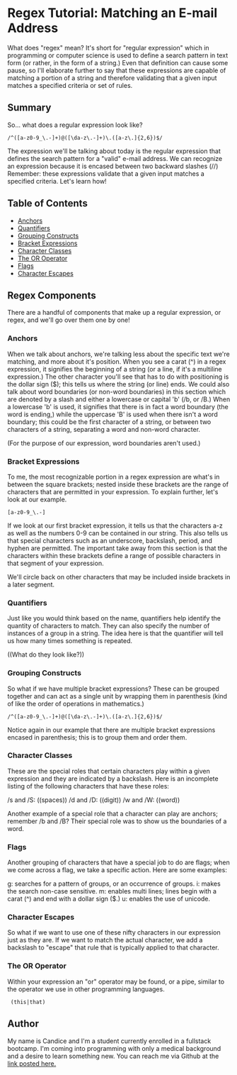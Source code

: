 # Regex Tutorial: Matching an E-mail Address

What does "regex" mean? It's short for "regular expression" which in programming or computer science is used to define a search pattern in text form (or rather, in the form of a string.) Even that definition can cause some pause, so I'll elaborate further to say that these expressions are capable of matching a portion of a string and therefore validating that a given input matches a specified criteria or set of rules. 

## Summary

So... what does a regular expression look like? 

``` /^([a-z0-9_\.-]+)@([\da-z\.-]+)\.([a-z\.]{2,6})$/ ```

The expression we'll be talking about today is the regular expression that defines the search pattern for a "valid" e-mail address. We can recognize an expression because it is encased between two backward slashes (//) Remember: these expressions validate that a given input matches a specified criteria. Let's learn how! 


## Table of Contents

- [Anchors](#anchors)
- [Quantifiers](#quantifiers)
- [Grouping Constructs](#grouping-constructs)
- [Bracket Expressions](#bracket-expressions)
- [Character Classes](#character-classes)
- [The OR Operator](#the-or-operator)
- [Flags](#flags)
- [Character Escapes](#character-escapes)

## Regex Components

There are a handful of components that make up a regular expression, or regex, and we'll go over them one by one!

### Anchors

When we talk about anchors, we're talking less about the specific text we're matching, and more about it's position. When you see a carat (^) in a regex expression, it signifies the beginning of a string (or a  line, if it's a multiline expression.) The other character you'll see that has to do with positioning is the dollar sign ($); this tells us where the string (or line) ends. We could also talk about word boundaries (or non-word boundaries) in this section which are denoted by a slash and either a lowercase or capital 'b' (/b, or /B.) When a lowercase 'b' is used, it signifies that there is in fact a word boundary (the word is ending,) while the uppercase 'B' is used when there isn't a word boundary; this could be the first character of a string, or between two characters of a string, separating a word and non-word character. 

(For the purpose of our expression, word boundaries aren't used.)

### Bracket Expressions

To me, the most recognizable portion in a regex expression are what's in between the square brackets; nested inside these brackets are the range of characters that are permitted in your expression. To explain further, let's look at our example. 

```[a-z0-9_\.-]```

If we look at our first bracket expression, it tells us that the characters a-z as well as the numbers 0-9 can be contained in our string. This also tells us that special characters such as an underscore, backslash, period, and hyphen are permitted. The important take away from this section is that the characters within these brackets define a range of possible characters in that segment of your expression. 

We'll circle back on other characters that may be included inside brackets in a later segment. 

### Quantifiers

Just like you would think based on the name, quantifiers help identify the quantity of characters to match. They can also specify the number of instances of a group in a string. The idea here is that the quantifier will tell us how many times something is repeated. 

((What do they look like?))


### Grouping Constructs

So what if we have multiple bracket expressions? These can be grouped together and can act as a single unit by wrapping them in parenthesis (kind of like the order of operations in mathematics.)

``` /^([a-z0-9_\.-]+)@([\da-z\.-]+)\.([a-z\.]{2,6})$/ ```

Notice again in our example that there are multiple bracket expressions encased in parenthesis; this is to group them and order them. 

### Character Classes
These are the special roles that certain characters play within a given expression and they are indicated by a backslash. Here is an incomplete listing of the following characters that have these roles: 

/s and /S: ((spaces))
/d and /D: ((digit))
/w and /W: ((word))

Another example of a special role that a character can play are anchors; remember /b and /B? Their special role was to show us the boundaries of a word. 

### Flags
Another grouping of characters that have a special job to do are flags; when we come across a flag, we take a specific action. Here are some examples: 

g: searches for a pattern of groups, or an occurrence of groups. 
i: makes the search non-case sensitive. 
m: enables multi lines; lines begin with a carat (^) and end with a dollar sign ($.)
u: enables the use of unicode. 

### Character Escapes
So what if we want to use one of these nifty characters in our expression just as they are. If we want to match the actual character, we add a backslash to "escape" that rule that is typically applied to that character. 

### The OR Operator

Within your expression an "or" operator may be found, or a pipe, similar to the operator we use in other programming languages. 

``` (this|that)```


## Author

My name is Candice and I'm a student currently enrolled in a fullstack bootcamp. I'm coming into programming with only a medical background and a desire to learn something new. You can reach me via Github at the [link posted here.](https://github.com/zeebigbadkitty)
